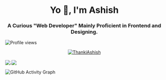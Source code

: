 <h1 align="center">Yo 👋, I'm Ashish</h1>
<h3 align="center">A Curious "Web Developer" Mainly Proficient in Frontend and Designing.</h3>

![Profile views](https://gpvc.arturio.dev/ThankiAshish)

<p align="center"> <a href="https://github.com/ryo-ma/github-profile-trophy"><img src="https://github-profile-trophy.vercel.app/?username=ThankiAshish&row=2&column=3&margin-h=15&margin-w=15" alt="ThankiAshish" /></a> </p>

<a href="https://github.com/anuraghazra/github-readme-stats">
  <img align="center" src="https://github-readme-stats.vercel.app/api/top-langs/?username=ThankiAshish&show_icons=true&theme=dracula" />
</a>

<a href="https://github.com/anuraghazra/github-readme-stats">
  <img align="center" src="https://github-readme-stats.vercel.app/api?username=ThankiAshish&show_icons=true" />
</a>

![GitHub Activity Graph](https://activity-graph.herokuapp.com/graph?username=ThankiAshish)  
